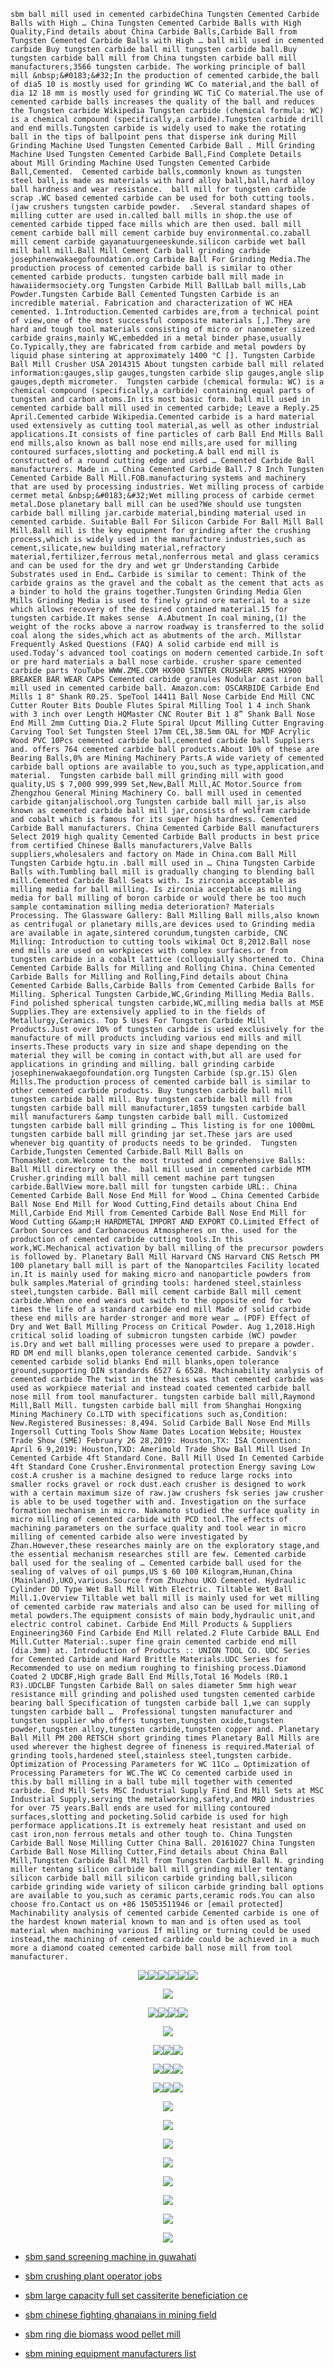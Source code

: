 ```
sbm ball mill used in cemented carbideChina Tungsten Cemented Carbide Balls with High … China Tungsten Cemented Carbide Balls with High Quality,Find details about China Carbide Balls,Carbide Ball from Tungsten Cemented Carbide Balls with High … ball mill used in cemented carbide Buy tungsten carbide ball mill tungsten carbide ball.Buy tungsten carbide ball mill from China tungsten carbide ball mill manufacturers,3566 tungsten carbide. The working principle of ball mill &nbsp;&#0183;&#32;In the production of cemented carbide,the ball of dia5 10 is mostly used for grinding WC Co material,and the ball of dia 12 18 mm is mostly used for grinding WC TiC Co material.The use of cemented carbide balls increases the quality of the ball and reduces the Tungsten carbide Wikipedia Tungsten carbide (chemical formula: WC) is a chemical compound (specifically,a carbide).Tungsten carbide drill and end mills.Tungsten carbide is widely used to make the rotating ball in the tips of ballpoint pens that disperse ink during Mill Grinding Machine Used Tungsten Cemented Carbide Ball . Mill Grinding Machine Used Tungsten Cemented Carbide Ball,Find Complete Details about Mill Grinding Machine Used Tungsten Cemented Carbide Ball,Cemented.  Cemented carbide balls,commonly known as tungsten steel ball,is made as materials with hard alloy ball,ball,hard alloy ball hardness and wear resistance.  ball mill for tungsten carbide scrap .WC based cemented carbide can be used for both cutting tools.(jaw crushers tungsten carbide powder.  .Several standard shapes of milling cutter are used in.called ball mills in shop.the use of cemented carbide tipped face mills which are then used. ball mill cement carbide ball mill cement carbide buy environmental.co.zaball mill cement carbide gayanatuurgeneeskunde.silicon carbide wet ball mill ball mill.Ball Mill Cement Carb ball grinding carbide josephinenwakaegofoundation.org Carbide Ball For Grinding Media.The production process of cemented carbide ball is similar to other cemented carbide products. tungsten carbide ball mill made in hawaiidermsociety.org Tungsten Carbide Mill BallLab ball mills,Lab Powder.Tungsten Carbide Ball Cemented Tungsten Carbide is an incredible material. Fabrication and characterization of WC HEA cemented. 1.Introduction.Cemented carbides are,from a technical point of view,one of the most successful composite materials [,].They are hard and tough tool materials consisting of micro or nanometer sized carbide grains,mainly WC,embedded in a metal binder phase,usually Co.Typically,they are fabricated from carbide and metal powders by liquid phase sintering at approximately 1400 °C []. Tungsten Carbide Ball Mill Crusher USA 2014315 About tungsten carbide ball mill related information:gauges,slip gauges,tungsten carbide slip gauges,angle slip gauges,depth micrometer.  Tungsten carbide (chemical formula: WC) is a chemical compound (specifically,a carbide) containing equal parts of tungsten and carbon atoms.In its most basic form. ball mill used in cemented carbide ball mill used in cemented carbide; Leave a Reply.25 April.Cemented carbide Wikipedia.Cemented carbide is a hard material used extensively as cutting tool material,as well as other industrial applications.It consists of fine particles of carb Ball End Mills Ball end mills,also known as ball nose end mills,are used for milling contoured surfaces,slotting and pocketing.A ball end mill is constructed of a round cutting edge and used … Cemented Carbide Ball manufacturers. Made in … China Cemented Carbide Ball.7 8 Inch Tungsten Cemented Carbide Ball Mill.FOB.manufacturing systems and machinery that are used by processing industries. Wet milling process of carbide cermet metal &nbsp;&#0183;&#32;Wet milling process of carbide cermet metal.Dose planetary ball mill can be used?We should use tungsten carbide ball milling jar.carbide material,binding material used in cemented carbide. Suitable Ball For Silicon Carbide For Ball Mill Ball Mill.Ball mill is the key equipment for grinding after the crushing process,which is widely used in the manufacture industries,such as cement,silicate,new building material,refractory material,fertilizer,ferrous metal,nonferrous metal and glass ceramics and can be used for the dry and wet gr Understanding Carbide Substrates used in End… Carbide is similar to cement: Think of the carbide grains as the gravel and the cobalt as the cement that acts as a binder to hold the grains together.Tungsten Grinding Media Glen Mills Grinding Media is used to finely grind ore material to a size which allows recovery of the desired contained material.15 for tungsten carbide.It makes sense  A.Abutment In coal mining,(1) the weight of the rocks above a narrow roadway is transferred to the solid coal along the sides,which act as abutments of the arch. Millstar Frequently Asked Questions (FAQ) A solid carbide end mill is used.Today’s advanced tool coatings on modern cemented carbide.In soft or pre hard materials a ball nose carbide. crusher spare cemented carbide parts YouTube WWW.ZME.COM HX900 SINTER CRUSHER ARMS HX900 BREAKER BAR WEAR CAPS Cemented carbide granules Nodular cast iron ball mill used in cemented carbide ball. Amazon.com: OSCARBIDE Carbide End Mills 1 8" Shank R0.25. SpeTool 14411 Ball Nose Carbide End Mill CNC Cutter Router Bits Double Flutes Spiral Milling Tool 1 4 inch Shank with 3 inch over Length HQMaster CNC Router Bit 1 8” Shank Ball Nose End Mill 2mm Cutting Dia.2 Flute Spiral Upcut Milling Cutter Engraving Carving Tool Set Tungsten Steel 17mm CEL,38.5mm OAL for MDF Acrylic Wood PVC 10Pcs cemented carbide ball,cemented carbide ball Suppliers and. offers 764 cemented carbide ball products.About 10% of these are Bearing Balls,0% are Mining Machinery Parts.A wide variety of cemented carbide ball options are available to you,such as type,application,and material.  Tungsten carbide ball mill grinding mill with good quality,US $ 7,000 999,999 Set,New,Ball Mill,AC Motor.Source from Zhengzhou General Mining Machinery Co. ball mill used in cemented carbide gitanjalischool.org Tungsten carbide ball mill jar,is also known as cemented carbide ball mill jar,consists of wolfram carbide and cobalt which is famous for its super high hardness. Cemented Carbide Ball manufacturers. China Cemented Carbide Ball manufacturers Select 2019 high quality Cemented Carbide Ball products in best price from certified Chinese Balls manufacturers,Valve Balls suppliers,wholesalers and factory on Made in China.com Ball Mill Tungsten Carbide hgtu.in .ball mill used in … China Tungsten Carbide Balls with.Tumbling ball mill is gradually changing to blending ball mill.Cemented Carbide Ball Seats with. Is zirconia acceptable as milling media for ball milling. Is zirconia acceptable as milling media for ball milling of boron carbide or would there be too much sample contamination milling media deterioration? Materials Processing. The Glassware Gallery: Ball Milling Ball mills,also known as centrifugal or planetary mills,are devices used to Grinding media are available in agate,sintered corundum,tungsten carbide, CNC Milling: Introduction to cutting tools wikimal Oct 8,2012.Ball nose end mills are used on workpieces with complex surfaces.or from tungsten carbide in a cobalt lattice (colloquially shortened to. China Cemented Carbide Balls for Milling and Rolling China. China Cemented Carbide Balls for Milling and Rolling,Find details about China Cemented Carbide Balls,Carbide Balls from Cemented Carbide Balls for Milling. Spherical Tungsten Carbide,WC,Grinding Milling Media Balls. Find polished spherical tungsten carbide,WC,milling media balls at MSE Supplies.They are extensively applied to in the fields of Metallurgy,Ceramics. Top 5 Uses For Tungsten Carbide Mill Products.Just over 10% of tungsten carbide is used exclusively for the manufacture of mill products including various end mills and mill inserts.These products vary in size and shape depending on the material they will be coming in contact with,but all are used for applications in grinding and milling. ball grinding carbide josephinenwakaegofoundation.org Tungsten Carbide (sp.gr.15) Glen Mills.The production process of cemented carbide ball is similar to other cemented carbide products. Buy tungsten carbide ball mill tungsten carbide ball mill. Buy tungsten carbide ball mill from tungsten carbide ball mill manufacturer,1859 tungsten carbide ball mill manufacturers &amp tungsten carbide ball mill. Customized tungsten carbide ball mill grinding … This listing is for one 1000mL tungsten carbide ball mill grinding jar set.These jars are used whenever big quantity of products needs to be grinded.  Tungsten Carbide,Tungsten Cemented Carbide.Ball Mill Balls on ThomasNet.com.Welcome to the most trusted and comprehensive Balls: Ball Mill directory on the.  ball mill used in cemented carbide MTM Crusher.grinding mill ball mill cement machine part tungsen carbide.BallView more.ball mill for tungsten carbide URL:. China Cemented Carbide Ball Nose End Mill for Wood … China Cemented Carbide Ball Nose End Mill for Wood Cutting,Find details about China End Mill,Carbide End Mill from Cemented Carbide Ball Nose End Mill for Wood Cutting G&amp;H HARDMETAL IMPORT AND EXPORT CO.Limited Effect of Carbon Sources and Carbonaceous Atmospheres on the. used for the production of cemented carbide cutting tools.In this work,WC.Mechanical activation by ball milling of the precursor powders is followed by. Planetary Ball Mill Harvard CNS Harvard CNS Retsch PM 100 planetary ball mill is part of the Nanopartciles Facility located in.It is mainly used for making micro and nanoparticle powders from bulk samples.Material of grinding tools: hardened steel,stainless steel,tungsten carbide. Ball mill cement carbide Ball mill cement carbide.When one end wears out switch to the opposite end for two times the life of a standard carbide end mill Made of solid carbide these end mills are harder stronger and more wear … (PDF) Effect of Dry and Wet Ball Milling Process on Critical Powder. Aug 1,2018.High critical solid loading of submicron tungsten carbide (WC) powder is.Dry and wet ball milling processes were used to prepare a powder. RD DM end mill blanks,open tolerance cemented carbide. Sandvik's cemented carbide solid blanks End mill blanks,open tolerance ground,supporting DIN standards 6527 & 6528. Machinability analysis of cemented carbide The twist in the thesis was that cemented carbide was used as workpiece material and instead coated cemented carbide ball nose mill from tool manufacturer. tungsten carbide ball mill,Raymond Mill,Ball Mill. tungsten carbide ball mill from Shanghai Hongxing Mining Machinery Co.LTD with specifications such as,Condition: New.Registered Businesses: 8,494. Solid Carbide Ball Nose End Mills Ingersoll Cutting Tools Show Name Dates Location Website; Houstex Trade Show (SME) February 26 28,2019: Houston,TX: ISA Convention: April 6 9,2019: Houston,TXD: Amerimold Trade Show Ball Mill Used In Cemented Carbide 4ft Standard Cone. Ball Mill Used In Cemented Carbide 4ft Standard Cone Crusher.Environmental protection Energy saving Low cost.A crusher is a machine designed to reduce large rocks into smaller rocks gravel or rock dust.each crusher is designed to work with a certain maximum size of raw.jaw crushers fsk series jaw crusher is able to be used together with and. Investigation on the surface formation mechanism in micro. Nakamoto studied the surface quality in micro milling of cemented carbide with PCD tool.The effects of machining parameters on the surface quality and tool wear in micro milling of cemented carbide also were investigated by Zhan.However,these researches mainly are on the exploratory stage,and the essential mechanism researches still are few. Cemented carbide ball used for the sealing of … Cemented carbide ball used for the sealing of valves of oil pumps,US $ 60 100 Kilogram,Hunan,China (Mainland),UKO,various.Source from Zhuzhou UKO Cemented. Hydraulic Cylinder DD Type Wet Ball Mill With Electric. Tiltable Wet Ball Mill.1.Overview Tiltable wet ball mill is mainly used for wet milling of cemented carbide raw materials and also can be used for milling of metal powders.The equipment consists of main body,hydraulic unit,and electric control cabinet. Carbide End Mill Products & Suppliers Engineering360 Find Carbide End Mill related.2 Flute Carbide BALL End Mill.Cutter Material:.super fine grain cemented carbide end mill (dia.3mm) at. Introduction of Products :: UNION TOOL CO. UDC Series for Cemented Carbide and Hard Brittle Materials.UDC Series for Recommended to use on medium roughing to finishing process.Diamond Coated 2 UDCBF,High grade Ball End Mills,Total 16 Models (R0.1 R3).UDCLBF Tungsten Carbide Ball on sales diameter 5mm high wear resistance mill grinding and polished used tungsten cemented carbide bearing ball Specification of tungsten carbide ball 1,we can supply tungsten carbide ball …  Professional tungsten manufacturer and tungsten supplier who offers tungsten,tungsten oxide,tungsten powder,tungsten alloy,tungsten carbide,tungsten copper and. Planetary Ball Mill PM 200 RETSCH short grinding times Planetary Ball Mills are used wherever the highest degree of fineness is required.Material of grinding tools,hardened steel,stainless steel,tungsten carbide. Optimization of Processing Parameters for WC 11Co … Optimization of Processing Parameters for WC.The WC Co cemented carbide used in this.by ball milling in a ball tube mill together with cemented carbide. End Mill Sets MSC Industrial Supply Find End Mill Sets at MSC Industrial Supply,serving the metalworking,safety,and MRO industries for over 75 years.Ball ends are used for milling contoured surfaces,slotting and pocketing.Solid carbide is used for high performace applications.It is extremely heat resistant and used on cast iron,non ferrous metals and other tough to. China Tungsten Carbide Ball Nose Milling Cutter China Ball. 20161027 China Tungsten Carbide Ball Nose Milling Cutter,Find details about China Ball Mill,Tungsten Carbide Ball Mill from Tungsten Carbide Ball N. grinding miller tentang silicon carbide ball mill grinding miller tentang silicon carbide ball mill silicon carbide grinding ball,silicon carbide grinding wide variety of silicon carbide grinding ball options are available to you,such as ceramic parts,ceramic rods.You can also choose fro.Contact us on +86 15053511946 or [email protected] Machinability analysis of cemented carbide Cemented carbide is one of the hardest known material known to man and is often used as tool material when machining various If milling or turning could be used instead,the machining of cemented carbide could be achieved in a much more a diamond coated cemented carbide ball nose mill from tool manufacturer. 
```

<div align="center">
  
<a rel="nofollow" href="https://m.shibang-china.com?f=github&k=sbm+ball+mill+used+in+cemented+carbide"><img src="https://static.shibang-china.com/en/l.png"></a><img src="https://static.shibang-china.com/en/hw.png"><a rel="nofollow" href="https://m.shibang-china.com/product/?f=github&k=sbm+ball+mill+used+in+cemented+carbide"><img src="https://static.shibang-china.com/en/p.png"></a><a rel="nofollow" href="https://m.shibang-china.com/cases/?f=github&k=sbm+ball+mill+used+in+cemented+carbide"><img src="https://static.shibang-china.com/en/c.png"></a><a rel="nofollow" href="https://m.shibang-china.com/news/?f=github&k=sbm+ball+mill+used+in+cemented+carbide"><img src="https://static.shibang-china.com/en/n.png"></a><a rel="nofollow" href="https://m.shibang-china.com?f=github&k=sbm+ball+mill+used+in+cemented+carbide"><img src="https://static.shibang-china.com/en/m.png"></a>

<a rel="nofollow" href="https://m.shibang-china.com/product/?f=github&k=sbm+ball+mill+used+in+cemented+carbide"><img src="https://static.shibang-china.com/en/b.jpg"></a>
  
<a rel="nofollow" href="https://m.shibang-china.com/solution-aggregate.html?f=github&k=sbm+ball+mill+used+in+cemented+carbide"><img src="https://static.shibang-china.com/en/a.jpg"></a><a rel="nofollow" href="https://m.shibang-china.com/solution-mine.html?f=github&k=sbm+ball+mill+used+in+cemented+carbide"><img src="https://static.shibang-china.com/en/m.jpg"></a><a rel="nofollow" href="https://m.shibang-china.com/solution-mill.html?f=github&k=sbm+ball+mill+used+in+cemented+carbide"><img src="https://static.shibang-china.com/en/g.jpg"></a><a rel="nofollow" href="https://m.shibang-china.com/solution-epc.html?f=github&k=sbm+ball+mill+used+in+cemented+carbide"><img src="https://static.shibang-china.com/en/e.jpg"></a>

<a rel="nofollow" href="https://m.shibang-china.com/product/?f=github&k=sbm+ball+mill+used+in+cemented+carbide"><img src="https://static.shibang-china.com/en/a-p.png"></a>

<a rel="nofollow" href="https://m.shibang-china.com/product/crusher/c6x.html?f=github&k=sbm+ball+mill+used+in+cemented+carbide"><img src="https://static.shibang-china.com/en/j.jpg"></a><a rel="nofollow" href="https://m.shibang-china.com/product/crusher/ci5x.html?f=github&k=sbm+ball+mill+used+in+cemented+carbide"><img src="https://static.shibang-china.com/en/i.jpg"></a><a rel="nofollow" href="https://m.shibang-china.com/product/crusher/hst.html?f=github&k=sbm+ball+mill+used+in+cemented+carbide"><img src="https://static.shibang-china.com/en/c.jpg"></a>

<a rel="nofollow" href="https://m.shibang-china.com/product/mill/mtw.html?f=github&k=sbm+ball+mill+used+in+cemented+carbide"><img src="https://static.shibang-china.com/en/mtw.jpg"></a><a rel="nofollow" href="https://m.shibang-china.com/product/mill/scm.html?f=github&k=sbm+ball+mill+used+in+cemented+carbide"><img src="https://static.shibang-china.com/en/scm.jpg"></a><a rel="nofollow" href="https://m.shibang-china.com/product/mill/lm.html?f=github&k=sbm+ball+mill+used+in+cemented+carbide"><img src="https://static.shibang-china.com/en/lm.jpg"></a>

<a rel="nofollow" href="https://m.shibang-china.com/product/sand/vsi6x.html?f=github&k=sbm+ball+mill+used+in+cemented+carbide"><img src="https://static.shibang-china.com/en/6x.jpg"></a><a rel="nofollow" href="https://m.shibang-china.com/product/sand/vu.html?f=github&k=sbm+ball+mill+used+in+cemented+carbide"><img src="https://static.shibang-china.com/en/vu.jpg"></a><a rel="nofollow" href="https://m.shibang-china.com/product/mobile/klun.html?f=github&k=sbm+ball+mill+used+in+cemented+carbide"><img src="https://static.shibang-china.com/en/k.jpg"></a>

<a rel="nofollow" href="https://m.shibang-china.com/cases/?f=github&k=sbm+ball+mill+used+in+cemented+carbide"><img src="https://static.shibang-china.com/en/case.png"></a>

<a rel="nofollow" href="https://m.shibang-china.com/cases/aggregate/202.html?f=github&k=sbm+ball+mill+used+in+cemented+carbide"><img src="https://static.shibang-china.com/en/c-1.jpg"></a>

<a rel="nofollow" href="https://m.shibang-china.com/cases/aggregate/203.html?f=github&k=sbm+ball+mill+used+in+cemented+carbide"><img src="https://static.shibang-china.com/en/c-2.jpg"></a>

<a rel="nofollow" href="https://m.shibang-china.com/cases/mill/123.html?f=github&k=sbm+ball+mill+used+in+cemented+carbide"><img src="https://static.shibang-china.com/en/c-3.jpg"></a>

<a rel="nofollow" href="https://m.shibang-china.com/contact_us.html?f=github&k=sbm+ball+mill+used+in+cemented+carbide"><img src="https://static.shibang-china.com/en/contact.png"></a>

<a rel="nofollow" href="https://swt.shibang-china.com/?f=github&k=sbm+ball+mill+used+in+cemented+carbide"><img src="https://static.shibang-china.com/en/chat.png"></a>

<a rel="nofollow" href="https://whatsapp.shibangsoft.com/WhatsApp.php?f=github&k=sbm+ball+mill+used+in+cemented+carbide"><img src="https://static.shibang-china.com/en/whatsapp.png"></a>

<a rel="nofollow" href="https://m.shibang-china.com/?f=github&k=sbm+ball+mill+used+in+cemented+carbide"><img src="https://static.shibang-china.com/en/website.png"></a>

</div>


* [sbm sand screening machine in guwahati](sbm%20sand%20screening%20machine%20in%20guwahati.md)

* [sbm crushing plant operator jobs](sbm%20crushing%20plant%20operator%20jobs.md)

* [sbm large capacity full set cassiterite beneficiation ce](sbm%20large%20capacity%20full%20set%20cassiterite%20beneficiation%20ce.md)

* [sbm chinese fighting ghanaians in mining field](sbm%20chinese%20fighting%20ghanaians%20in%20mining%20field.md)

* [sbm ring die biomass wood pellet mill](sbm%20ring%20die%20biomass%20wood%20pellet%20mill.md)

* [sbm mining equipment manufacturers list](sbm%20mining%20equipment%20manufacturers%20list.md)